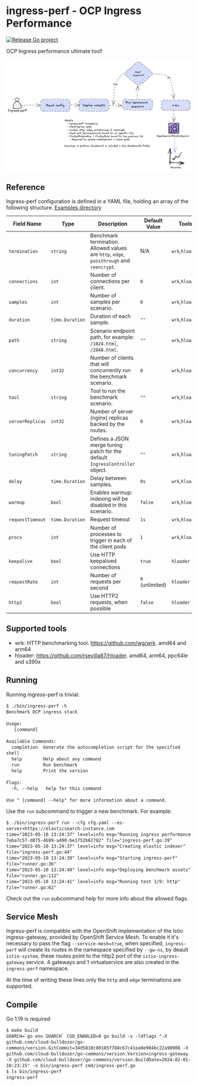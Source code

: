 # ingress-perf - OCP Ingress Performance

[![Release Go project](https://github.com/cloud-bulldozer/ingress-perf/actions/workflows/release.yml/badge.svg)](https://github.com/cloud-bulldozer/ingress-perf/actions/workflows/release.yml)

OCP Ingress performance ultimate tool!

![diagram](doc-assets/diagram.png)

## Reference

Ingress-perf configuration is defined in a YAML file, holding an array of the following structure. [Examples directory](./examples)

| Field Name       | Type             | Description                                                                                 | Default Value | Tools |
|------------------|------------------|---------------------------------------------------------------------------------------------|---------------|------------------|
| `termination`    | `string`         | Benchmark termination. Allowed values are `http`, `edge`, `passthrough` and `reencrypt`.    | N/A           | `wrk`,`hloader` |
| `connections`    | `int`            | Number of connections per client.                                                           | `0`           | `wrk`,`hloader` |
| `samples`        | `int`            | Number of samples per scenario.                                                             | `0`           | `wrk`,`hloader` |
| `duration`       | `time.Duration`  | Duration of each sample.                                                                    | `""`          | `wrk`,`hloader` |
| `path`           | `string`         | Scenario endpoint path, for example: `/1024.html`, `/2048.html`.                            | `""`          | `wrk`,`hloader` |
| `concurrency`    | `int32`          | Number of clients that will concurrently run the benchmark scenario.                        | `0`           | `wrk`,`hloader` |
| `tool`           | `string`         | Tool to run the benchmark scenario.                                                         | `""`          | `wrk`,`hloader` |
| `serverReplicas` | `int32`          | Number of server (nginx) replicas backed by the routes.                                     | `0`           | `wrk`,`hloader` |
| `tuningPatch`    | `string`         | Defines a JSON merge tuning patch for the default `IngressController` object.               | `""`          | `wrk`,`hloader` |
| `delay`          | `time.Duration`  | Delay between samples.                                                                      | `0s`          | `wrk`,`hloader` |
| `warmup`         | `bool`           | Enables warmup: indexing will be disabled in this scenario.                                 | `false`       | `wrk`,`hloader` |
| `requestTimeout` | `time.Duration`  | Request timeout                                                                             | `1s`          | `wrk`,`hloader` |
| `procs`          | `int`            | Number of processes to trigger in each of the client pods                                   | `1`           | `wrk`,`hloader` |
| `keepalive`      | `bool`           | Use HTTP keepalived connections                                                             | `true`        | `hloader`       |
| `requestRate`    | `int`            | Number of requests per second                                                               | `0` (unlimited) | `hloader`     |
| `http2`          | `bool`           | Use HTTP2 requests, when possible                                                           | `false`         | `hloader`     |

## Supported tools

- wrk: HTTP benchmarking tool. https://github.com/wg/wrk. amd64 and arm64
- hloader: https://github.com/rsevilla87/hloader. amd64, arm64, ppc64le and s390x

## Running

Running ingress-perf is trivial:

```console
$ ./bin/ingress-perf -h
Benchmark OCP ingress stack

Usage:
   [command]

Available Commands:
  completion  Generate the autocompletion script for the specified shell
  help        Help about any command
  run         Run benchmark
  help        Print the version

Flags:
  -h, --help   help for this command

Use " [command] --help" for more information about a command.
```

Use the `run` subcommand to trigger a new benchmark. For example:

```console
$ ./bin/ingress-perf run --cfg cfg.yaml --es-server=https://elasticsearch-instance.com
time="2023-05-10 13:24:37" level=info msg="Running ingress performance 7eba7c57-d875-4b99-a490-be1752b62782" file="ingress-perf.go:39"
time="2023-05-10 13:24:37" level=info msg="Creating elastic indexer" file="ingress-perf.go:44"
time="2023-05-10 13:24:39" level=info msg="Starting ingress-perf" file="runner.go:36"
time="2023-05-10 13:24:40" level=info msg="Deploying benchmark assets" file="runner.go:112"
time="2023-05-10 13:24:41" level=info msg="Running test 1/9: http" file="runner.go:62"
```

Check out the `run` subcommand help for more info about the allowed flags.

## Service Mesh

Ingress-perf is compatible with the OpenShift implementation of the Istio ingress-gateway, provided by OpenShift Service Mesh. To enable it it's necessary to pass the flag `--service-mesh=true`, when specified, `ingress-perf` will create its routes in the namespace specified by `--gw-ns`, by deault `istio-system`, these routes point to the http2 port of the `istio-ingress-gateway` service. 4 gateways and 1 virtualservice are also created in the `ingress-perf` namespace.

At the time of writing these lines only the `http` and `edge` terminations are supported.

## Compile

Go 1.19 is required

```console
$ make build
GOARCH=`go env GOARCH` CGO_ENABLED=0 go build -v -ldflags "-X github.com/cloud-bulldozer/go-commons/version.GitCommit=34d5810c80185f788c67c41ea9e904bc22a98908 -X github.com/cloud-bulldozer/go-commons/version.Version=ingress-gateway -X github.com/cloud-bulldozer/go-commons/version.BuildDate=2024-02-01-10:23:15" -o bin/ingress-perf cmd/ingress-perf.go
$ ls bin/ingress-perf
ingress-perf
```
